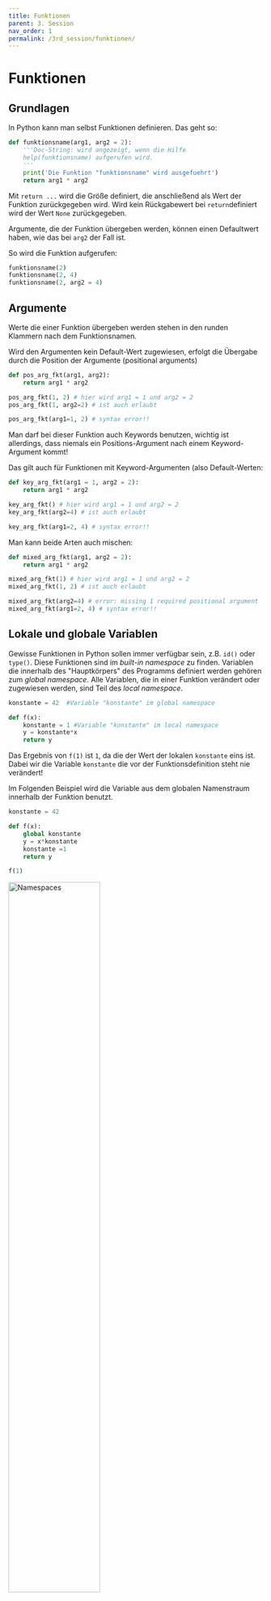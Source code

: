 ```yaml
---
title: Funktionen
parent: 3. Session
nav_order: 1
permalink: /3rd_session/funktionen/
---
```



# Funktionen

## Grundlagen

In Python kann man selbst Funktionen definieren. Das geht so:

```python
def funktionsname(arg1, arg2 = 2):
    '''Doc-String: wird angezeigt, wenn die Hilfe
    help(funktionsname) aufgerufen wird.
    '''
    print('Die Funktion "funktionsname" wird ausgefuehrt')
    return arg1 * arg2
```

Mit `return ...` wird die Größe definiert, die anschließend als Wert der Funktion zurückgegeben wird. Wird kein Rückgabewert bei `return`definiert wird der Wert `None` zurückgegeben.

Argumente, die der Funktion übergeben werden, können einen Defaultwert haben, wie das bei `arg2` der Fall ist.

So wird die Funktion aufgerufen:
```python
funktionsname(2)
funktionsname(2, 4)
funktionsname(2, arg2 = 4)
```

## Argumente

Werte die einer Funktion übergeben werden stehen in den runden Klammern nach dem Funktionsnamen.

Wird den Argumenten kein Default-Wert zugewiesen, erfolgt die Übergabe durch die Position der Argumente (positional arguments)

```python
def pos_arg_fkt(arg1, arg2):
    return arg1 * arg2

pos_arg_fkt(1, 2) # hier wird arg1 = 1 und arg2 = 2
pos_arg_fkt(1, arg2=2) # ist auch erlaubt

pos_arg_fkt(arg1=1, 2) # syntax error!!
```
Man darf bei dieser Funktion auch Keywords benutzen, wichtig ist allerdings, dass niemals ein
Positions-Argument nach einem Keyword-Argument kommt!

Das gilt auch für Funktionen mit Keyword-Argumenten (also Default-Werten:

```python
def key_arg_fkt(arg1 = 1, arg2 = 2):
    return arg1 * arg2

key_arg_fkt() # hier wird arg1 = 1 und arg2 = 2
key_arg_fkt(arg2=4) # ist auch erlaubt

key_arg_fkt(arg1=2, 4) # syntax error!!
```

Man kann beide Arten auch mischen:

```python
def mixed_arg_fkt(arg1, arg2 = 2):
    return arg1 * arg2

mixed_arg_fkt(1) # hier wird arg1 = 1 und arg2 = 2
mixed_arg_fkt(1, 2) # ist auch erlaubt

mixed_arg_fkt(arg2=4) # error: missing 1 required positional argument
mixed_arg_fkt(arg1=2, 4) # syntax error!!
```

## Lokale und globale Variablen

Gewisse Funktionen in Python sollen immer verfügbar sein, z.B. `id()` oder `type()`. Diese Funktionen sind im *built-in namespace* zu finden. Variablen die innerhalb des "Hauptkörpers" des Programms definiert werden gehören zum *global namespace*. Alle Variablen, die in einer Funktion verändert oder zugewiesen werden, sind Teil des *local namespace*.

```python
konstante = 42  #Variable "konstante" im global namespace

def f(x):
    konstante = 1 #Variable "konstante" im local namespace
    y = konstante*x
    return y
```

Das Ergebnis von `f(1)` ist `1`, da die der Wert der lokalen `konstante` eins ist. Dabei wir die Variable `konstante` die vor der Funktionsdefinition steht nie verändert!


Im Folgenden Beispiel wird die Variable aus dem globalen Namenstraum innerhalb der Funktion benutzt.

```python
konstante = 42

def f(x):
    global konstante
    y = x*konstante
    konstante =1
    return y

f(1)
```

<img src="./namespaces.jpg" alt="Namespaces" style="width: 60%;">

## Achtung: mutable und immutable

Wenn einer Funktion Argumente übergeben werden, so muss darauf geachtet werden, ob die Argumente mutable oder immutable sind.

`funktion1` verändert die ihr übergebene Liste, `funktion2` tut das ebenfalls und gibt ein ganz anderes Objekt zurück. `funktion3` verändert die übergebene Liste nicht und gibt eine neue, abgeänderte Liste zurück.

```python
from copy import copy

def funktion1(x):
    '''erwartet eine Liste'''
    x.append(4)
    print("f1 durchgefuehrt")

def funktion2(x):
    '''erwartet eine Liste'''
    x[1] = 'Huhn'
    x = 3.33  # ab hier verliert 'x' die Verbindung
    # zum übergebenen Objekt x
    print("f2 durchgefuehrt")
    return x

def funktion3(x):
    '''erwartet eine Liste'''
    y = copy(x)
    y.append('asdf')
    print("f3 durchgefuehrt")
```



## Noch mehr zur Übergabe von Argumenten (optional)

### Obligatorische Schlüsselwortargumente ohne Default-Wert

Bei den oben skizzierten Varianten der Übergabe von Argumenteen wurden diese entweder *ohne Default-Wert* nach ihrer Position übergeben oder *mit Default-Werten* über Schlüsselwörter. Es könnte aber wünschenswert sein, Argumente ohne Default-Wert über Schlüsselwörter zu übergeben.

Argumente ohne Default-Wert müssen tatsächlich übergeben werden, man kann sie nicht weglassen. In Python 3 geht das so:

    def f(a,*,b,c=3):
       print("a: ",a)
       print("b: ",b)
       print("c: ",c)

**Alle Argumente nach dem \* müssen über ihr Schlüsselwort** übergeben werden. Dabei kann man die Argumente mit Default-Wert (hier c) weglassen, b aber kann man nicht weglassen. Also z. B.


```python
# Achtung! Nur Python 3

def integral(f, *, a, b, n=1000):
    '''Approximiert das Integral über f von a bis b nach der Trapezregel
    mit n Unterteilungen'''
    x = np.linspace(a, b, n+1)
    return (-0.5*f(a)-0.5*f(b)+np.sum(f(x)))*(b-a)/n
```


```python
integral(np.exp, a=1, b=2, n=1000)  # geht
```


```python
integral(np.exp, a=1, b=2) # geht auch
```


```python
integral(np.cos, 1, 2, 1000)  # Fehler
```


### Argumente ein- und auspacken

#### Durch  Position bestimmte Argumente: Listen und Tupel übergeben

Eine beliebige Zahl von durch ihre Position bestimmten Argumenten kann verpackt werden in ein Tupel (oder eine Liste), bzw. ausgepackt werden aus einem Tupel oder einer Liste.

Syntax bei der Funktionsdeklaration mit **Sternchen:**

```python
def f(*x):
    print("0. Arg: ", x[0])
    print("1. Arg: ", x[1])
    print("Rest: ", x[2:])
    print(type(x))
```


#### Durch Schlüsselwort bestimmte Argumente: Dictionaries übergeben

Eine beliebige Zahl von durch Schlüsselwort bestimmte Argumente kann in ein **Wörterbuch** verpackt, bzw. aus diesem ausgepackt werden.

Syntax bei der Funktionsdeklaration mit **zwei Sternchen:**

```python
def f(**x):
    print(x)

# Argumente werden in das Wörterbuch x verpackt
f(tag='Montag', anzahl=5, preis=3.8)
```


```python
def diskriminante(**x):
    '''berechnet die Diskriminante von a*x**2+b*x+c=0'''
    return x['b']**2-4*x['a']*x['c']

# Argumente werden in das Wörterbuch x verpackt
diskriminante(a=2, b=3.5, c=-4)
```

**Syntax beim Aufruf:**


```python
def g(a=1, b=2):
    print(a*b)


wb = {'a': 5, 'b': 17}
g(**wb)  # Wörterbuch wird beim Aufruf ausgepackt
```

### Kombination aller Arten von Argumenten

In Python-Lehrbüchern werden Positions-Argumente häufig mit `pargs`, die keyword-Argumente mit `kwargs` abgekürzt.

Man kann nun in einer **Funktionsdeklaration** einzelne Positionsargumente mit verpackten pargs und kwargs kombinieren:


```python
def f(a, b, *pargs, **kwargs):
    print(("a: ", a))
    print(("b: ", b))
    print(("pargs: ", pargs))
    print(type(pargs))
    print(("kwargs: ", kwargs))
    print(type(kwargs))

f(11, 2, 3, 4, x=3.14, y=0.0)
```

**Beachtedabei die Reihenfolge:** Einzelne Positionsargumente -- \*pargs -- \*\*kwargs.

Beim Aufruf sieht das so aus:

```python
def f(a, b, c, d, x=0.0, y=0.0):
    print(("a: ", a))
    print(("b: ", b))
    print(("c: ", c))
    print(("d: ", d))
    print(("x: ", x))
    print(("y: ", y))
    return a*b*c*d+x*y

liste = [2, 3]
woerterbuch = {'x': 10., 'y': 3.5}

f(1, 4, *liste, **woerterbuch)
```

<div class="iframe-container">
<iframe src="https://www.youtube.com/embed/OiajF07fYK0" allowfullscreen></iframe>
</div>


